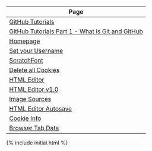
| Page |
|------|
|[GitHub Tutorials](https://smileycreations15.github.io/GitHub-Tutorials)|
|[GitHub Tutorials Part 1 - What is Git and GitHub](https://smileycreations15.github.io/GitHub-Tutorials/1)|
|[Homepage](https://smileycreations15.github.io/)|
|[Set your Username](https://smileycreations15.github.io/Setup-Username)|
|[ScratchFont](https://smileycreations15.github.io/ScratchFont)|
|[Delete all Cookies](https://smileycreations15.github.io/Delete-Cookies)|
|[HTML Editor](https://smileycreations15.github.io/HTML-Editor)|
|[HTML Editor v1.0](https://smileycreations15.github.io/HTML-Editor-v1.0)|
|[Image Sources](https://smileycreations15.github.io/Image-Sources)|
|[HTML Editor Autosave](https://smileycreations15.github.io/HTML-Editor-Autosave)|
|[Cookie Info](https://smileycreations15.github.io/Cookie-Info)|
|[Browser Tab Data](https://smileycreations15.com/data)|
{% include initial.html %}
